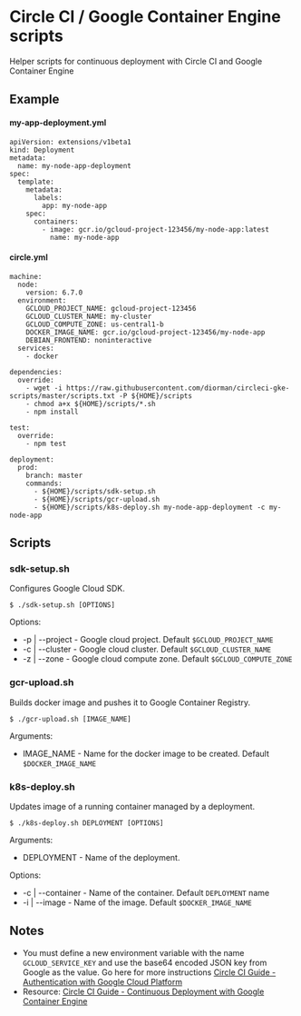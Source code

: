 # Circle CI / Google Container Engine scripts
Helper scripts for continuous deployment with Circle CI and Google Container Engine

## Example

#### my-app-deployment.yml

```
apiVersion: extensions/v1beta1
kind: Deployment
metadata:
  name: my-node-app-deployment
spec:
  template:
    metadata:
      labels:
        app: my-node-app
    spec:
      containers:
        - image: gcr.io/gcloud-project-123456/my-node-app:latest
          name: my-node-app
```

#### circle.yml

```
machine:
  node:
    version: 6.7.0
  environment:
    GCLOUD_PROJECT_NAME: gcloud-project-123456
    GCLOUD_CLUSTER_NAME: my-cluster
    GCLOUD_COMPUTE_ZONE: us-central1-b
    DOCKER_IMAGE_NAME: gcr.io/gcloud-project-123456/my-node-app
    DEBIAN_FRONTEND: noninteractive
  services:
    - docker

dependencies:
  override:
    - wget -i https://raw.githubusercontent.com/diorman/circleci-gke-scripts/master/scripts.txt -P ${HOME}/scripts
    - chmod a+x ${HOME}/scripts/*.sh
    - npm install

test:
  override:
    - npm test

deployment:
  prod:
    branch: master
    commands:
      - ${HOME}/scripts/sdk-setup.sh
      - ${HOME}/scripts/gcr-upload.sh
      - ${HOME}/scripts/k8s-deploy.sh my-node-app-deployment -c my-node-app
```

## Scripts

### <span>sdk-setup</span>.sh

Configures Google Cloud SDK.

```
$ ./sdk-setup.sh [OPTIONS]
```

Options:

  * -p | --project - Google cloud project. Default `$GCLOUD_PROJECT_NAME`
  * -c | --cluster - Google cloud cluster. Default `$GCLOUD_CLUSTER_NAME`
  * -z | --zone    - Google cloud compute zone. Default `$GCLOUD_COMPUTE_ZONE`

### <span>gcr-upload</span>.sh

Builds docker image and pushes it to Google Container Registry.

```
$ ./gcr-upload.sh [IMAGE_NAME]
```

Arguments:

* IMAGE_NAME - Name for the docker image to be created. Default `$DOCKER_IMAGE_NAME`

### <span>k8s-deploy</span>.sh

Updates image of a running container managed by a deployment.

```
$ ./k8s-deploy.sh DEPLOYMENT [OPTIONS]
```

Arguments:

* DEPLOYMENT - Name of the deployment.

Options:

* -c | --container - Name of the container. Default `DEPLOYMENT` name
* -i | --image - Name of the image. Default `$DOCKER_IMAGE_NAME`

## Notes
* You must define a new environment variable with the name `GCLOUD_SERVICE_KEY` and use the base64 encoded JSON key from Google as the value. Go here for more instructions [Circle CI Guide - Authentication with Google Cloud Platform](https://circleci.com/docs/google-auth)
* Resource: [Circle CI Guide - Continuous Deployment with Google Container Engine](https://circleci.com/docs/continuous-deployment-with-google-container-engine)